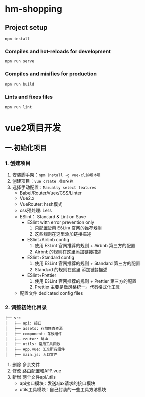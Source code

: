 # hm-shopping

## Project setup
```
npm install
```

### Compiles and hot-reloads for development
```
npm run serve
```

### Compiles and minifies for production
```
npm run build
```

### Lints and fixes files
```
npm run lint
```
# vue2项目开发
## 一.初始化项目
### 1. 创建项目
1. 安装脚手架：`npm install -g vue-cli@版本号`
2. 创建项目：`vue create 项目名称`
3. 选择手动配置：`Manually select features`
   - Babel/Router/Vuex/CSS/Linter
   - Vue2.x
   - VueRouter: hash模式
   - css预处理: Less
   - ESlint： Standard & Lint on Save
     - ESlint witth error prevention only
       1. 只配置使用 ESLint 官网的推荐规则
       2. 这些规则在这里添加链接描述
     - ESlint+Airbnb config
       1. 使用 ESLint 官网推荐的规则 + Airbnb 第三方的配置
       2. Airbnb 的规则在这里添加链接描述
     - ESlint+Standard config
       1. 使用 ESLint 官网推荐的规则 + Standard 第三方的配置
       2. Standard 的规则在这里 添加链接描述
     - ESlint+Prettier
       1. 使用 ESLint 官网推荐的规则 + Prettier 第三方的配置
       2. Prettier 主要是做风格统一。代码格式化工具
   - 配置文件 dedicated config files
### 2. 调整初始化目录
```
├── src
│   ├── api: 接口
│   ├── assets: 存放静态资源
│   ├── component: 存放组件
│   ├── router: 路由
│   ├── utils: 常用工具函数
│   ├── App.vue: 汇总所有组件
│   ├── main.js: 入口文件
```
1. 删除 多余文件
2. 修改 路由配置和APP.vue
3. 新增 两个文件api/utils
   - api接口模块：发送ajax请求的接口模块
   - utils工具模块：自己封装的一些工具方法模块